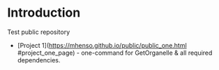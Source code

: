 # Introduction

Test public repository


* [Project 1](https://mhenso.github.io/public/public_one.html #project_one_page) - one-command for GetOrganelle & all required dependencies.
